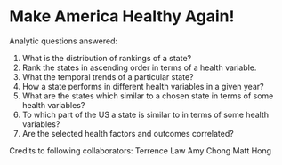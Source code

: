 # Make America Healthy Again!

Analytic questions answered:
1. What is the distribution of rankings of a state?
2. Rank the states in ascending order in terms of a health variable.
3. What the temporal trends of a particular state?
4. How a state performs in different health variables in a given year?
5. What are the states which similar to a chosen state in terms of some health variables?
6. To which part of the US a state is similar to in terms of some health variables?
7. Are the selected health factors and outcomes correlated?

Credits to following collaborators:
Terrence Law
Amy Chong
Matt Hong
